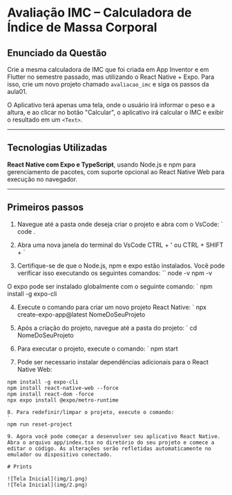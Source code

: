 # Avaliação IMC – Calculadora de Índice de Massa Corporal

## Enunciado da Questão

Crie a mesma calculadora de IMC que foi criada em App Inventor e em Flutter no semestre passado, mas utilizando o React Native + Expo. Para isso, crie um novo projeto chamado `avaliacao_imc` e siga os passos da aula01.

O Aplicativo terá apenas uma tela, onde o usuário irá informar o peso e a altura, e ao clicar no botão "Calcular", o aplicativo irá calcular o IMC e exibir o resultado em um `<Text>`.

---

## Tecnologias Utilizadas

**React Native com Expo e TypeScript**, usando Node.js e npm para gerenciamento de pacotes, com suporte opcional ao React Native Web para execução no navegador.

---

## Primeiros passos

1. Navegue até a pasta onde deseja criar o projeto e abra com o VsCode: 
`
code .

2. Abra uma nova janela do terminal do VsCode CTRL + ' ou CTRL + SHIFT + `


3. Certifique-se de que o Node.js, npm e expo estão instalados. Você pode verificar isso executando os seguintes comandos:
``
node -v
npm -v

O expo pode ser instalado globalmente com o seguinte comando:
`
npm install -g expo-cli

4. Execute o comando para criar um novo projeto React Native:
`
npx create-expo-app@latest NomeDoSeuProjeto

5. Após a criação do projeto, navegue até a pasta do projeto:
`
cd NomeDoSeuProjeto

6. Para executar o projeto, execute o comando:
`
npm start

7. Pode ser necessario instalar dependências adicionais para o React Native Web:
````
npm install -g expo-cli
npm install react-native-web --force
npm install react-dom -force
npx expo install @expo/metro-runtime

8. Para redefinir/limpar o projeto, execute o comando:
`
npm run reset-project

9. Agora você pode começar a desenvolver seu aplicativo React Native. Abra o arquivo app/index.tsx no diretório do seu projeto e comece a editar o código. As alterações serão refletidas automaticamente no emulador ou dispositivo conectado.

# Prints

![Tela Inicial](img/1.png)
![Tela Inicial](img/2.png)
